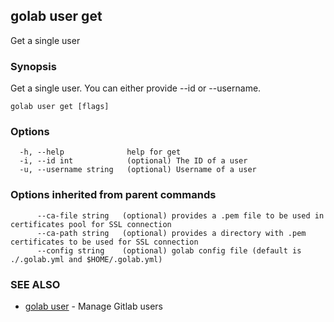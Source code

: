 ## golab user get

Get a single user

### Synopsis


Get a single user. You can either provide --id or --username.

```
golab user get [flags]
```

### Options

```
  -h, --help              help for get
  -i, --id int            (optional) The ID of a user
  -u, --username string   (optional) Username of a user
```

### Options inherited from parent commands

```
      --ca-file string   (optional) provides a .pem file to be used in certificates pool for SSL connection
      --ca-path string   (optional) provides a directory with .pem certificates to be used for SSL connection
      --config string    (optional) golab config file (default is ./.golab.yml and $HOME/.golab.yml)
```

### SEE ALSO
* [golab user](golab_user.md)	 - Manage Gitlab users

